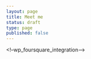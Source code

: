 ```yaml
---
layout: page
title: Meet me
status: draft
type: page
published: false
---
```

<!–wp_foursquare_integration–>
